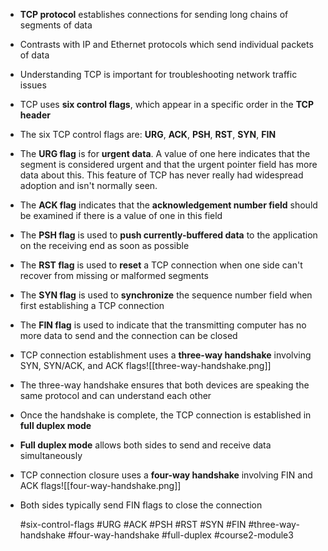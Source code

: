 -   **TCP protocol** establishes connections for sending long chains of segments of data
-   Contrasts with IP and Ethernet protocols which send individual packets of data
-   Understanding TCP is important for troubleshooting network traffic issues
-   TCP uses **six control flags**, which appear in a specific order in the **TCP header**
-   The six TCP control flags are: **URG**, **ACK**, **PSH**, **RST**, **SYN**, **FIN**
-   The **URG flag** is for **urgent data**. A value of one here indicates that the segment is considered urgent and that the urgent pointer field has more data about this. This feature of TCP has never really had widespread adoption and isn't normally seen.
-   The **ACK flag** indicates that the **acknowledgement number field** should be examined if there is a value of one in this field
-   The **PSH flag** is used to **push currently-buffered data** to the application on the receiving end as soon as possible
-   The **RST flag** is used to **reset** a TCP connection when one side can't recover from missing or malformed segments
-   The **SYN flag** is used to **synchronize** the sequence number field when first establishing a TCP connection
-   The **FIN flag** is used to indicate that the transmitting computer has no more data to send and the connection can be closed
-   TCP connection establishment uses a **three-way handshake** involving SYN, SYN/ACK, and ACK flags![[three-way-handshake.png]]
-   The three-way handshake ensures that both devices are speaking the same protocol and can understand each other
-   Once the handshake is complete, the TCP connection is established in **full duplex mode**
-   **Full duplex mode** allows both sides to send and receive data simultaneously
-   TCP connection closure uses a **four-way handshake** involving FIN and ACK flags![[four-way-handshake.png]]
-   Both sides typically send FIN flags to close the connection

	#six-control-flags #URG #ACK #PSH #RST #SYN #FIN #three-way-handshake #four-way-handshake #full-duplex #course2-module3 